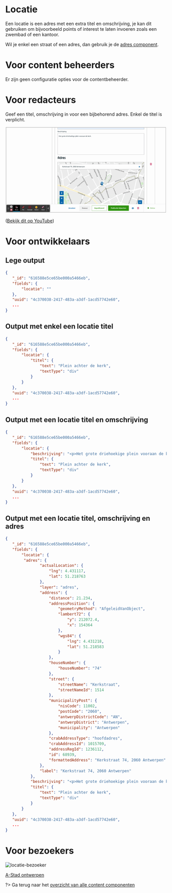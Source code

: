 # Locatie

Een locatie is een adres met een extra titel en omschrijving, je kan dit gebruiken om bijvoorbeeld points of interest te laten invoeren zoals een zwembad of een kantoor.

Wil je enkel een straat of een adres, dan gebruik je de [adres component](/redactie/content/inrichten-cc-adres). 

# Voor content beheerders

Er zijn geen configuratie opties voor de contentbeheerder.

# Voor redacteurs

Geef een titel, omschrijving in voor een bijbehorend adres. Enkel de titel is verplicht.


![locatie-redactie](../assets/locatie-redactie.png)

([Bekijk dit op YouTube](https://youtu.be/vvcy9RjtQLU ':target="_blank"'))

# Voor ontwikkelaars

## Lege output
```json
{
   "_id": "616588e5ce65be000a5466eb",
   "fields": {
       "locatie": ""
   },
   "uuid": "4c370038-2417-483a-a3df-1acd57742e60", 
   ...
}
```

## Output met enkel een locatie titel

```json
{
   "_id": "616588e5ce65be000a5466eb",
   "fields": {
       "locatie": {
           "titel": {
               "text": "Plein achter de kerk",
               "textType": "div"
           }
       }
   },
   "uuid": "4c370038-2417-483a-a3df-1acd57742e60", 
   ...
}
```

## Output met een locatie titel en omschrijving

```json
{
   "_id": "616588e5ce65be000a5466eb",
   "fields": {
       "locatie": {
           "beschrijving": "<p>Het grote driehoekige plein vooraan de kerk.</p>",
           "titel": {
               "text": "Plein achter de kerk",
               "textType": "div"
           }
       }
   },
   "uuid": "4c370038-2417-483a-a3df-1acd57742e60", 
   ...
}
```

## Output met een locatie titel, omschrijving en adres

```json
{
   "_id": "616588e5ce65be000a5466eb",
   "fields": {
       "locatie": {
        "adres": {
               "actualLocation": {
                   "lng": 4.431117,
                   "lat": 51.218763
               },
               "layer": "adres",
               "address": {
                   "distance": 21.234,
                   "addressPosition": {
                       "geometryMethod": "AfgeleidVanObject",
                       "lambert72": {
                           "y": 212072.4,
                           "x": 154364
                       },
                       "wgs84": {
                           "lng": 4.431218,
                           "lat": 51.218583
                       }
                   },
                   "houseNumber": {
                       "houseNumber": "74"
                   },
                   "street": {
                       "streetName": "Kerkstraat",
                       "streetNameId": 1514
                   },
                   "municipalityPost": {
                       "nisCode": 11002,
                       "postCode": "2060",
                       "antwerpDistrictCode": "AN",
                       "antwerpDistrict": "Antwerpen",
                       "municipality": "Antwerpen"
                   },
                   "crabAddressType": "hoofdadres",
                   "crabAddressId": 1015709,
                   "addressRegId": 1236112,
                   "id": 68939,
                   "formattedAddress": "Kerkstraat 74, 2060 Antwerpen"
               },
               "label": "Kerkstraat 74, 2060 Antwerpen"
           },
           "beschrijving": "<p>Het grote driehoekige plein vooraan de kerk.</p>",
           "titel": {
               "text": "Plein achter de kerk",
               "textType": "div"
           }
       }
   },
   "uuid": "4c370038-2417-483a-a3df-1acd57742e60", 
   ...
}
```

# Voor bezoekers
![locatie-bezoeker](..assets/locatie-bezoeker.png)

[A-Stad ontwerpen](https://xd.adobe.com/view/2266b523-5427-400b-57f1-d24fad05f06c-5457/screen/f4b7b726-9ef7-4844-9c1d-e4d065914a7e/)

?> Ga terug naar het [overzicht van alle content componenten](/redactie/content/inrichten-cc-standaard.md)